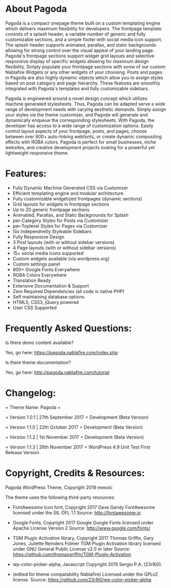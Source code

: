# About Pagoda

Pagoda is a compact onepage theme built on a custom templating engine which delivers maximum flexibility for developers. The frontpage template consists of a splash header, a variable number of generic and fully customizable sections, and a simple footer with social media icon support. The splash header supports animated, parallax, and static backgrounds allowing for strong control over the visual appeal of your landing page. Pagoda's frontpage sections support widget grid layouts and selective responsive display of specific widgets allowing for maximum design flexibility. Simply populate your frontpage sections with some of our custom Nablafire Widgets or any other widgets of your choosing. Posts and pages in Pagoda are also highly dynamic objects which allow you to assign styles based on post category and page hierarchy. These features are smoothly integrated with Pagoda's templates and fully customizable sidebars.

Pagoda is engineered around a novel design concept which utilizes machine generated stylesheets. Thus, Pagoda can be adapted serve a wide range of development needs with varying aesthetic demands. Simply assign your styles via the theme customizer, and Pagoda will generate and dynamically enqueue the corresponding stylesheets. With Pagoda, the developer has access to a wide range of customization options. Easily control layout aspects of your frontpage, posts, and pages, choose between over 800+ auto-linking webfonts, or create dynamic compositing effects with RGBA colors. Pagoda is perfect for small businesses, niche websites, and creative development projects looking for a powerful yet lightweight responsive theme.

# Features:

* Fully Dynamic Machine Generated CSS via Customizer
* Efficient templating engine and modular architecture
* Fully customizable widgetized frontpages (dynamic sections)
* Grid layouts for widgets in frontpage sections
* Up to 20 generic frontpage sections 
* Animatied, Parallax, and Static Backgrounds for Splash
* per-Category Styles for Posts via Customizer
* per-Toplevel Styles for Pages via Customizer
* Six Independnetly Styleable Sidebars
* Fully Responsive Design
* 3 Post layouts (with or without sidebar versions)
* 4 Page layouts (with or without sidebar versions)
* 15+ social media icons supported 
* Custom widgets available (via wordpress.org)
* Custom settings panel
* 800+ Google Fonts Everywhere
* RGBA Colors Everywhere
* Translation Ready
* Extensive Documentation & Support
* Zero Required Dependencies (all code is native PHP)
* Self maintaining database options
* HTML5, CSS3, jQuery powered
* User CSS Supported 

# Frequently Asked Questions:

Is there demo content available?

Yes, go here: https://pagoda.nablafire.com/index.php

Is there theme documentation?

Yes, go here: http://pagoda.nablafire.com/tutorial

# Changelog:

= Theme Name: Pagoda =

= Version 1.0.1 | 27th September 2017 =
  Development (Beta Version)

= Version 1.1.0 | 22th October 2017 =
  Development (Beta Version)

= Version 1.1.2 | 1st November 2017 =
  Development (Beta Version)	
  
= Version 1.1.3 | 26th November 2017 =
  WordPress 4.9 Unit Test
  First Release Version

# Copyright, Credits & Resources:

Pagoda WordPress Theme, Copyright 2019 mesoic

The theme uses the following third-party resources:

* FontAwesome Icon font, Copyright 2017 Dave Gandy 
FontAwesome licensed under the SIL OFL 1.1 
Source: http://fontawesome.io

* Google Fonts, Copyright 2017 Google
Google Fonts licensed under Apache License Version 2
Source: http://www.google.com/fonts/

* TGM Plugin Activation library, Copyright 2017 Thomas Griffin, Gary Jones, Juliette Reinders Folmer
TGM Plugin Activation library licensed under GNU General Public License v2.0 or later
Source: https://github.com/thomasgriffin/TGM-Plugin-Activation

* wp-color-picker-alpha, Javascript Copyright 2015 Sergio P.A. (23r9i0).
* (edited for theme compatability Nablafire)
Licensed under the GPLv2 license.
Source: https://github.com/23r9i0/wp-color-picker-alpha
